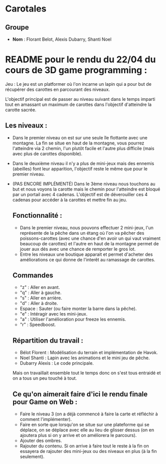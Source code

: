 # Carotales

  ## Groupe
  - **Nom** : Florant Belot, Alexis Dubarry, Shanti Noel

# README pour le rendu du 22/04 du cours de 3D game programming : 


Jeu : Le jeu est un platformer où l'on incarne un lapin qui a pour but de récupérer des carottes en parcourant des niveaux.

L'objectif principal est de passer au niveau suivant dans le temps imparti tout en amassant un maximum de carottes dans l'objectif d'atteindre la carotte sacrée.
  ## Les niveaux : 
- Dans le premier niveau on est sur une seule île flottante avec une montagne. La fin se situe en haut de la montagne, vous pourrez l'atteindre via 2 chemin, l'un plutôt facile et l'autre plus difficile (mais avec plus de carottes disponible).
- Dans le deuxième niveau il n'y a plus de mini-jeux mais des ennemis (abeilles) font leur apparition, l'objectif reste le même que pour le premier niveau.
- (PAS ENCORE IMPLÉMENTÉ) Dans le 3ème niveau nous touchons au but et nous voyons la carotte mais le chemin pour l'atteindre est bloqué par un portail avec 4 cadenas. L'objectif est de déverouiller ces 4 cadenas pour accéder à la carottes et mettre fin au jeu.

  ## Fonctionnalité :
  - Dans le premier niveau, nous pouvons effectuer 2 mini-jeux, l'un représente de la pêche dans un étang où l'on va pêcher des poissons-carottes (avec une chance d'en avoir un qui vaut vraiment beaucoup de carottes) et l'autre en haut de la montagne permet de jouer aux dés avec une chance de remporter le gros lot.
  - Entre les niveaux une boutique apparait et permet d'acheter des améliorations ce qui donne de l'interêt au ramassage de carottes.
  
  ## Commandes
  - "z" : Aller en avant.
  - "q" : Aller à gauche.
  - "s" : Aller en arrière.
  - "d" : Aller à droite.
  - Espace : Sauter (ou faire monter la barre dans la pêche).
  - "e" : Intéragir avec les mini-jeux.
  - "a" : Utiliser l'amélioration pour freeze les ennemis.
  - "r" : Speedboost.

  ## Répartition du travail :
  - Bélot Florent : Modélisation du terrain et implémentation de Havok.
  - Noel Shanti : Lapin avec les animations et le mini jeu de pêche.
  - Dubarry Alexis : Le code principale.

  Mais on travaillait ensemble tout le temps donc on s'est tous entraidé et on a tous un peu touché à tout.

  ## Ce qu'on aimerait faire d'ici le rendu finale pour Game on Web :
  - Faire le niveau 3 (on a déjà commencé à faire la carte et réfléchir à comment l'implémenter).
  - Faire en sorte que lorsqu'on se situe sur une plateforme qui se déplace, on se déplace avec elle au lieu de glisser dessus (on en ajoutera plus si on y arrive et on améliorera le parcours).
  - Ajouter des ombres.
  - Rajouter du contenu. Si on arrive à faire tout le reste à la fin on essayera de rajouter des mini-jeux ou des niveaux en plus (à la fin seulement).





  



